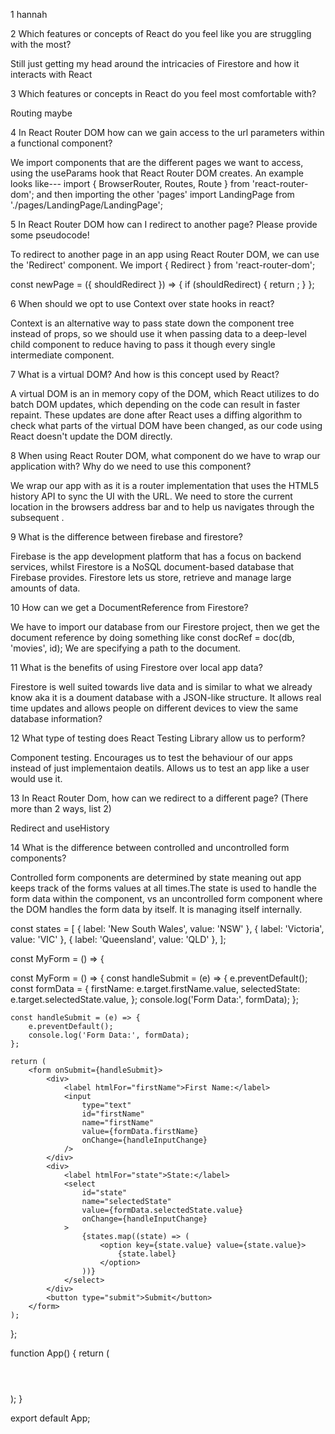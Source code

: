 1 hannah

2 Which features or concepts of React do you feel like you are struggling with the most?

Still just getting my head around the intricacies of Firestore and how it interacts with React

3 Which features or concepts in React do you feel most comfortable with?

Routing maybe

4 In React Router DOM how can we gain access to the url parameters within a functional component?

We import components that are the different pages we want to access, using the useParams hook that React Router DOM creates. An example looks like--- import { BrowserRouter, Routes, Route } from 'react-router-dom'; and then importing the other 'pages' import LandingPage from './pages/LandingPage/LandingPage';

5 In React Router DOM how can I redirect to another page? Please provide some pseudocode!

To redirect to another page in an app using React Router DOM, we can use the 'Redirect' component. We import { Redirect } from 'react-router-dom';

const newPage = ({ shouldRedirect }) => {
if (shouldRedirect) {
return <Redirect to="/new-page" />;
}
};

6 When should we opt to use Context over state hooks in react?

Context is an alternative way to pass state down the component tree instead of props, so we should use it when passing data to a deep-level child component to reduce having to pass it though every single intermediate component.

7 What is a virtual DOM? And how is this concept used by React?

A virtual DOM is an in memory copy of the DOM, which React utilizes to do batch DOM updates, which depending on the code can result in faster repaint. These updates are done after React uses a diffing algorithm to check what parts of the virtual DOM have been changed, as our code using React doesn't update the DOM directly.

8 When using React Router DOM, what component do we have to wrap our application with? Why do we need to use this component?

We wrap our app with <BrowserRouter> as it is a router implementation that uses the HTML5 history API to sync the UI with the URL. We need <BrowserRouter> to store the current location in the browsers address bar and to help us navigates through the subsequent <Routes>.

9 What is the difference between firebase and firestore?

Firebase is the app development platform that has a focus on backend services, whilst Firestore is a NoSQL document-based database that Firebase provides. Firestore lets us store, retrieve and manage large amounts of data.

10 How can we get a DocumentReference from Firestore?

We have to import our database from our Firestore project, then we get the document reference by doing something like const docRef = doc(db, 'movies', id); We are specifying a path to the document.

11 What is the benefits of using Firestore over local app data?

Firestore is well suited towards live data and is similar to what we already know aka it is a doument database with a JSON-like structure. It allows real time updates and allows people on different devices to view the same database information?

12 What type of testing does React Testing Library allow us to perform?

Component testing. Encourages us to test the behaviour of our apps instead of just implementaion deatils. Allows us to test an app like a user would use it.

13 In React Router Dom, how can we redirect to a different page? (There more than 2 ways, list 2)

Redirect and useHistory

14 What is the difference between controlled and uncontrolled form components?

Controlled form components are determined by state meaning out app keeps track of the forms values at all times.The state is used to handle the form data within the component, vs an uncontrolled form component where the DOM handles the form data by itself. It is managing itself internally.



const states = [
    { label: 'New South Wales', value: 'NSW' },
    { label: 'Victoria', value: 'VIC' },
    { label: 'Queensland', value: 'QLD' },
];

const MyForm = () => {

   const MyForm = () => {
    const handleSubmit = (e) => {
        e.preventDefault();
        const formData = {
            firstName: e.target.firstName.value,
            selectedState: e.target.selectedState.value,
        };
        console.log('Form Data:', formData);
    };
    
    const handleSubmit = (e) => {
        e.preventDefault();
        console.log('Form Data:', formData);
    };

    return (
        <form onSubmit={handleSubmit}>
            <div>
                <label htmlFor="firstName">First Name:</label>
                <input
                    type="text"
                    id="firstName"
                    name="firstName"
                    value={formData.firstName}
                    onChange={handleInputChange}
                />
            </div>
            <div>
                <label htmlFor="state">State:</label>
                <select
                    id="state"
                    name="selectedState"
                    value={formData.selectedState.value}
                    onChange={handleInputChange}
                >
                    {states.map((state) => (
                        <option key={state.value} value={state.value}>
                            {state.label}
                        </option>
                    ))}
                </select>
            </div>
            <button type="submit">Submit</button>
        </form>
    );
};

function App() {
    return (
        <div className="App">
            <div>
                <Header />
            </div>
        </div>
    );
}

export default App;